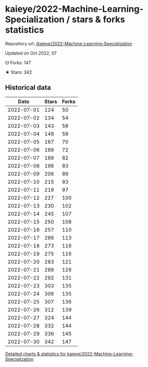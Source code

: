 # kaieye/2022-Machine-Learning-Specialization / stars & forks statistics

Repository url: [/kaieye/2022-Machine-Learning-Specialization](https://github.com/kaieye/2022-Machine-Learning-Specialization)

Updated on Oct 2022, 07

☋ Forks: 147

★ Stars: 342

## Historical data
| Date | Stars | Forks |
|------|-------|-------|
| 2022-07-01 | 124 | 50 | 
| 2022-07-02 | 134 | 54 | 
| 2022-07-03 | 143 | 58 | 
| 2022-07-04 | 148 | 59 | 
| 2022-07-05 | 167 | 70 | 
| 2022-07-06 | 169 | 72 | 
| 2022-07-07 | 188 | 82 | 
| 2022-07-08 | 196 | 83 | 
| 2022-07-09 | 206 | 89 | 
| 2022-07-10 | 215 | 93 | 
| 2022-07-11 | 218 | 97 | 
| 2022-07-12 | 227 | 100 | 
| 2022-07-13 | 230 | 102 | 
| 2022-07-14 | 245 | 107 | 
| 2022-07-15 | 250 | 108 | 
| 2022-07-16 | 257 | 110 | 
| 2022-07-17 | 266 | 113 | 
| 2022-07-18 | 273 | 116 | 
| 2022-07-19 | 275 | 116 | 
| 2022-07-20 | 283 | 121 | 
| 2022-07-21 | 288 | 126 | 
| 2022-07-22 | 292 | 131 | 
| 2022-07-23 | 303 | 135 | 
| 2022-07-24 | 306 | 135 | 
| 2022-07-25 | 307 | 136 | 
| 2022-07-26 | 312 | 139 | 
| 2022-07-27 | 324 | 144 | 
| 2022-07-28 | 332 | 144 | 
| 2022-07-29 | 336 | 145 | 
| 2022-07-30 | 342 | 147 | 


[Detailed charts & statistics for kaieye/2022-Machine-Learning-Specialization](https://reviewgithub.com/rep/kaieye/2022-Machine-Learning-Specialization)

